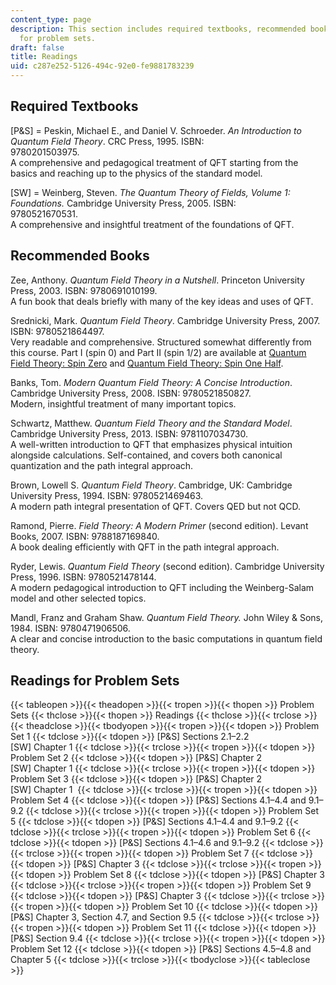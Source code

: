 ```yaml
---
content_type: page
description: This section includes required textbooks, recommended books, and readings
  for problem sets.
draft: false
title: Readings
uid: c287e252-5126-494c-92e0-fe9881783239
---
```

## Required Textbooks

\[P&S\] = Peskin, Michael E., and Daniel V. Schroeder. *An Introduction to Quantum Field Theory*. CRC Press, 1995. ISBN: 9780201503975.                          
A comprehensive and pedagogical treatment of QFT starting from the basics and reaching up to the physics of the standard model.

\[SW\] = Weinberg, Steven. *The Quantum Theory of Fields, Volume 1: Foundations.* Cambridge University Press, 2005. ISBN: 9780521670531.                          
A comprehensive and insightful treatment of the foundations of QFT.

## Recommended Books

Zee, Anthony. *Quantum Field Theory in a Nutshell*. Princeton University Press, 2003. ISBN: 9780691010199.                 
A fun book that deals briefly with many of the key ideas and uses of QFT.

Srednicki, Mark. *Quantum Field Theory*. Cambridge University Press, 2007.  ISBN: 9780521864497.                
Very readable and comprehensive. Structured somewhat differently from this course. Part I (spin 0) and Part II (spin 1/2) are available at [Quantum Field Theory: Spin Zero](https://arxiv.org/abs/hep-th/0409035) and [Quantum Field Theory: Spin One Half](https://arxiv.org/abs/hep-th/0409036).

Banks, Tom. *Modern Quantum Field Theory: A Concise Introduction*. Cambridge University Press, 2008. ISBN: 9780521850827.       
Modern, insightful treatment of many important topics.

Schwartz, Matthew. *Quantum Field Theory and the Standard Model*. Cambridge University Press, 2013. ISBN: 9781107034730.       
A well-written introduction to QFT that emphasizes physical intuition alongside calculations. Self-contained, and covers both canonical quantization and the path integral approach.

Brown, Lowell S. *Quantum Field Theory*. Cambridge, UK: Cambridge University Press, 1994. ISBN: 9780521469463.            
A modern path integral presentation of QFT. Covers QED but not QCD.

Ramond, Pierre. *Field Theory: A Modern Primer* (second edition). Levant Books, 2007. ISBN: 9788187169840.          
A book dealing efficiently with QFT in the path integral approach.

Ryder, Lewis. *Quantum Field Theory* (second edition). Cambridge University Press, 1996. ISBN: 9780521478144.      
A modern pedagogical introduction to QFT including the Weinberg-Salam model and other selected topics.

Mandl, Franz and Graham Shaw. *Quantum Field Theory.* John Wiley & Sons, 1984. ISBN: 9780471906506.      
A clear and concise introduction to the basic computations in quantum field theory.

## Readings for Problem Sets

{{< tableopen >}}{{< theadopen >}}{{< tropen >}}{{< thopen >}}
Problem Sets
{{< thclose >}}{{< thopen >}}
Readings
{{< thclose >}}{{< trclose >}}{{< theadclose >}}{{< tbodyopen >}}{{< tropen >}}{{< tdopen >}}
Problem Set 1
{{< tdclose >}}{{< tdopen >}}
\[P&S\] Sections 2.1–2.2     
\[SW\] Chapter 1
{{< tdclose >}}{{< trclose >}}{{< tropen >}}{{< tdopen >}}
Problem Set 2
{{< tdclose >}}{{< tdopen >}}
\[P&S\] Chapter 2     
\[SW\] Chapter 1
{{< tdclose >}}{{< trclose >}}{{< tropen >}}{{< tdopen >}}
Problem Set 3
{{< tdclose >}}{{< tdopen >}}
\[P&S\] Chapter 2     
\[SW\] Chapter 1 
{{< tdclose >}}{{< trclose >}}{{< tropen >}}{{< tdopen >}}
Problem Set 4
{{< tdclose >}}{{< tdopen >}}
\[P&S\] Sections 4.1–4.4 and 9.1–9.2
{{< tdclose >}}{{< trclose >}}{{< tropen >}}{{< tdopen >}}
Problem Set 5
{{< tdclose >}}{{< tdopen >}}
\[P&S\] Sections 4.1–4.4 and 9.1–9.2
{{< tdclose >}}{{< trclose >}}{{< tropen >}}{{< tdopen >}}
Problem Set 6
{{< tdclose >}}{{< tdopen >}}
\[P&S\] Sections 4.1–4.6 and 9.1–9.2
{{< tdclose >}}{{< trclose >}}{{< tropen >}}{{< tdopen >}}
Problem Set 7
{{< tdclose >}}{{< tdopen >}}
\[P&S\] Chapter 3
{{< tdclose >}}{{< trclose >}}{{< tropen >}}{{< tdopen >}}
Problem Set 8
{{< tdclose >}}{{< tdopen >}}
\[P&S\] Chapter 3
{{< tdclose >}}{{< trclose >}}{{< tropen >}}{{< tdopen >}}
Problem Set 9
{{< tdclose >}}{{< tdopen >}}
\[P&S\] Chapter 3
{{< tdclose >}}{{< trclose >}}{{< tropen >}}{{< tdopen >}}
Problem Set 10
{{< tdclose >}}{{< tdopen >}}
\[P&S\] Chapter 3, Section 4.7, and Section 9.5
{{< tdclose >}}{{< trclose >}}{{< tropen >}}{{< tdopen >}}
Problem Set 11
{{< tdclose >}}{{< tdopen >}}
\[P&S\] Section 9.4
{{< tdclose >}}{{< trclose >}}{{< tropen >}}{{< tdopen >}}
Problem Set 12
{{< tdclose >}}{{< tdopen >}}
\[P&S\] Sections 4.5–4.8 and Chapter 5
{{< tdclose >}}{{< trclose >}}{{< tbodyclose >}}{{< tableclose >}}
